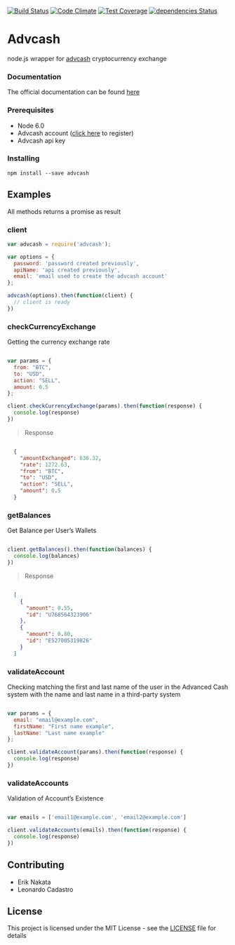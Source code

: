 [![Build Status](https://travis-ci.org/eriknakata/advcash.svg?branch=master)](https://travis-ci.org/eriknakata/advcash)
[![Code Climate](https://codeclimate.com/github/eriknakata/advcash/badges/gpa.svg)](https://codeclimate.com/github/eriknakata/advcash)
[![Test Coverage](https://codeclimate.com/github/eriknakata/advcash/badges/coverage.svg)](https://codeclimate.com/github/eriknakata/advcash/coverage)
[![dependencies Status](https://david-dm.org/eriknakata/advcash/status.svg)](https://david-dm.org/eriknakata/advcash)

# Advcash

node.js wrapper for [advcash](http://wallet.advcash.com/referral/d3bd61a9-5950-4d1b-8607-ec4c0f7a3576) cryptocurrency exchange

### Documentation

The official documentation can be found [here](https://advcash.com/files/documents/advcash.merchantapi-1.9_en.pdf)

### Prerequisites


- Node 6.0
- Advcash account ([click here](http://wallet.advcash.com/referral/d3bd61a9-5950-4d1b-8607-ec4c0f7a3576) to register)
- Advcash api key


### Installing

```
npm install --save advcash
```

## Examples

All methods returns a promise as result

### client

```js
var advcash = require('advcash');

var options = {
  password: 'password created previously',
  apiName: 'api created previously',
  email: 'email used to create the advcash account'
};

advcash(options).then(function(client) {
  // client is ready
})

```

### checkCurrencyExchange

Getting the currency exchange rate

```js

var params = {
  from: "BTC",
  to: "USD",
  action: "SELL",
  amount: 0.5
};

client.checkCurrencyExchange(params).then(function(response) {
  console.log(response)
})

```

> Response

```json

  {
    "amountExchanged": 636.32,
    "rate": 1272.63,
    "from": "BTC",
    "to": "USD",
    "action": "SELL",
    "amount": 0.5
  }

```

### getBalances

Get Balance per User’s Wallets

```js

client.getBalances().then(function(balances) {
  console.log(balances)
})

```

> Response

```json

  [
    {
      "amount": 0.55,
      "id": "U768564323906"
    },
    {
      "amount": 0.80,
      "id": "E527005319826"
    }
  ]

```

### validateAccount

Checking matching the  first and last name of the user in the Advanced Cash system with the name and last name in a third-party system

```js

var params = {
  email: "email@example.com",
  firstName: "First name example",
  lastName: "Last name example"
};

client.validateAccount(params).then(function(response) {
  console.log(response)
})

```



### validateAccounts

Validation of Account’s Existence

```js

var emails = ['email1@example.com', 'email2@example.com']

client.validateAccounts(emails).then(function(response) {
  console.log(response)
})

```


## Contributing

- Erik Nakata
- Leonardo Cadastro

## License

This project is licensed under the MIT License - see the [LICENSE](LICENSE) file for details
